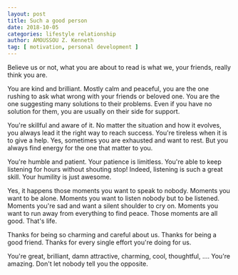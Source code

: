 ```yaml
---
layout: post
title: Such a good person
date: 2018-10-05
categories: lifestyle relationship
author: AMOUSSOU Z. Kenneth
tag: [ motivation, personal development ]
---
```



Believe us or not,  what you are about to read is what we, your friends,  really 
think you are. 

You are kind and brilliant. Mostly calm and peaceful, you are the one rushing to 
ask what wrong with your friends or beloved one. You are the one suggesting many 
solutions to their problems. Even if you have no solution for them,  you are usually 
on their side for support. 

You're skillful and aware of it. No matter the situation and how it evolves, you 
always lead it the right way to reach success. You're tireless when it is to 
give a help. Yes,  sometimes you are exhausted and want to rest. But you always 
find energy for the one that matter to you.

You're humble and patient. Your patience is limitless. You're able to keep 
listening for hours without shouting stop! Indeed, listening is such a great 
skill. Your humility is just awesome.

Yes, it happens those moments you want to speak to nobody. Moments you want to 
be alone. Moments you want to listen nobody but to be listened. Moments you're 
sad and want a silent shoulder to cry on. Moments you want to run away from 
everything to find peace. Those moments are all good.  That's life. 

Thanks for being so charming and careful about us. 
Thanks for being a good friend. 
Thanks for every single effort you're doing for us. 

You're great, brilliant,  damn attractive, charming, cool, thoughtful, .... 
You're amazing. Don't let nobody tell you the opposite. 
